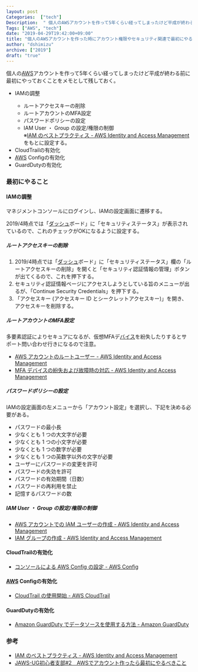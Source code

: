 ```yaml
---
layout: post
Categories:  ["tech"]
Description:  " 個人のAWSアカウントを作って5年くらい経ってしまったけど平成が終わる前に最初にやっておくことをメモとして残しておく。 "
Tags: ["AWS", "tech"]
date: "2019-04-29T19:42:00+09:00"
title: "個人のAWSアカウントを作った時にアカウント権限やセキュリティ関連で最初にやることのメモ"
author: "dshimizu"
archive: ["2019"]
draft: "true"
---
```


<body>
<p>個人の<a class="keyword" href="http://d.hatena.ne.jp/keyword/AWS">AWS</a>アカウントを作って5年くらい経ってしまったけど平成が終わる前に最初にやっておくことをメモとして残しておく。</p>
</body>

<!-- more -->

<body>
<ul>
    <li>IAMの調整</li>
<ul>
    <li>ルートアクセスキーの削除</li>
    <li>ルートアカウントのMFA設定</li>
    <li>パスワードポリシーの設定</li>
    <li>IAM User ・ Group の設定/権限の制御</li>
※<a target="_brank" rel="noopener noreferrer" href="https://docs.aws.amazon.com/ja_jp/IAM/latest/UserGuide/best-practices.html">IAM のベストプラクティス - AWS Identity and Access Management</a>をもとに設定する。</ul>
    <li>CloudTrailの有効化</li>
    <li>
<a class="keyword" href="http://d.hatena.ne.jp/keyword/AWS">AWS</a> Configの有効化</li>
    <li>GuardDutyの有効化</li>
</ul>


<h3>最初にやること</h3>


<h4>IAMの調整</h4>


<p>マネジメントコンソールにログインし、IAMの設定画面に遷移する。</p>

<p>2019/4時点では「<a class="keyword" href="http://d.hatena.ne.jp/keyword/%A5%C0%A5%C3%A5%B7%A5%E5">ダッシュ</a>ボード」に「セキュリティステータス」が表示されているので、これのチェックがOKになるように設定する。</p>

<h5>ルートアクセスキーの削除</h5>


<ol>
    <li>2019/4時点では「<a class="keyword" href="http://d.hatena.ne.jp/keyword/%A5%C0%A5%C3%A5%B7%A5%E5">ダッシュ</a>ボード」に「セキュリティステータス」欄の「ルートアクセスキーの削除」を開くと「セキュリティ認証情報の管理」ボタンが出てくるので、これを押下する。</li>
    <li>セキュリティ認証情報ページにアクセスしようとしている旨のメニューが出るが、「Continue Security Credentials」を押下する。</li>
    <li>「アクセスキー (アクセスキー ID とシークレットアクセスキー)」を開き、アクセスキーを削除する。</li>
</ol>


<h5>ルートアカウントのMFA設定</h5>


<p>多要素認証によりセキュアになるが、仮想MFAデ<a class="keyword" href="http://d.hatena.ne.jp/keyword/%A5%D0%A5%A4%A5%B9">バイス</a>を紛失したりするとサポート問い合わせ行きになるので注意。</p>

<ul>
    <li><a target="_brank" rel="noopener noreferrer" href="https://docs.aws.amazon.com/ja_jp/IAM/latest/UserGuide/id_root-user.html">AWS アカウントのルートユーザー - AWS Identity and Access Management</a></li>
    <li><a target="_brank" rel="noopener noreferrer" href="https://docs.aws.amazon.com/ja_jp/IAM/latest/UserGuide/id_credentials_mfa_lost-or-broken.html">MFA デバイスの紛失および故障時の対応 - AWS Identity and Access Management</a></li>
</ul>


<h5>パスワードポリシーの設定</h5>


<p>IAMの設定画面の左メニューから「アカウント設定」を選択し、下記を決める必要がある。</p>

<ul>
    <li>パスワードの最小長</li>
    <li>少なくとも 1 つの大文字が必要</li>
    <li>少なくとも 1 つの小文字が必要</li>
    <li>少なくとも 1 つの数字が必要</li>
    <li>少なくとも 1 つの英数字以外の文字が必要</li>
    <li>ユーザーにパスワードの変更を許可</li>
    <li>パスワードの失効を許可</li>
    <li>パスワードの有効期間（日数）</li>
    <li>パスワードの再利用を禁止</li>
    <li>記憶するパスワードの数</li>
</ul>


<h5>IAM User ・ Group の設定/権限の制御</h5>


<ul>
    <li><a target="_brank" rel="noopener noreferrer" href="https://docs.aws.amazon.com/ja_jp/IAM/latest/UserGuide/id_users_create.html">AWS アカウントでの IAM ユーザーの作成 - AWS Identity and Access Management</a></li>
    <li><a target="_brank" rel="noopener noreferrer" href="https://docs.aws.amazon.com/ja_jp/IAM/latest/UserGuide/id_groups_create.html">IAM グループの作成 - AWS Identity and Access Management</a></li>
</ul>


<h4>CloudTrailの有効化</h4>


<ul>
    <li><a target="_brank" rel="noopener noreferrer" href="https://docs.aws.amazon.com/ja_jp/awscloudtrail/latest/userguide/cloudtrail-getting-started.html">コンソールによる AWS Config の設定 - AWS Config</a></li>
</ul>


<h4>
<a class="keyword" href="http://d.hatena.ne.jp/keyword/AWS">AWS</a> Configの有効化</h4>


<ul>
    <li><a target="_brank" rel="noopener noreferrer" href="https://docs.aws.amazon.com/ja_jp/config/latest/developerguide/gs-console.html">CloudTrail の使用開始 - AWS CloudTrail</a></li>
</ul>


<h4>GuardDutyの有効化</h4>


<ul>
    <li><a target="_brank" rel="noopener noreferrer" href="https://docs.aws.amazon.com/ja_jp/guardduty/latest/ug/guardduty_data-sources.html">Amazon GuardDuty でデータソースを使用する方法 - Amazon GuardDuty</a></li>
</ul>


<h3>参考</h3>


<ul>
    <li><a target="_brank" rel="noopener noreferrer" href="https://docs.aws.amazon.com/ja_jp/IAM/latest/UserGuide/best-practices.html">IAM のベストプラクティス - AWS Identity and Access Management</a></li>
    <li><a target="_brank" rel="noopener noreferrer" href="https://www.slideshare.net/NobuhiroNakayama/jawsug2aws-50630885">JAWS-UG初心者支部#2　AWSでアカウント作ったら最初にやるべきこと</a></li>
</ul>

</body>

